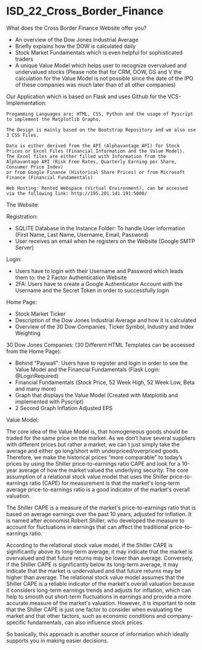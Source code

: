 # ISD_22_Cross_Border_Finance

What does the Cross Border Finance Website offer you?

- An overview of the Dow Jones Industrial Average
- Briefly explains how the DOW is calculated daily
- Stock Market Fundamentals which is even helpful for sophisticated traders
- A unique Value Model which helps user to recognize overvalued and undervalued stocks (Please note that for CRM, DOW, GS and V the calculation for the Value Model is   not possible since the date of the IPO of these companies was much later than of all other companies)

Our Application which is based on Flask and uses Github for the VCS-Implementation:

	Progamming Languages are: HTML, CSS, Python and the usage of Pyscript to implement the Matplotlib Graphs.
	
	The Design is mainly based on the Bootstrap Repository and we also use 3 CSS Files.

	Data is either derived from the API (Alphavantage API) for Stock Prices or Excel Files (Financial Information and the Value Model).
	The Excel files are either filled with Information from the Alphavantage API (Risk Free Rates, Quarterly Earning per Share, Consumer Price Index)
	or from Google Finance (Historical Share Prices) or from Microsoft Finance (Financial Fundamentals)

	Web Hosting: Rented Webspace (Virtual Environment), can be accessed via the following link: http://195.201.141.191:5000/ 

The Website:

Registration:

 - SQLITE Database in the Instance Folder: To handle User information (First Name, Last Name, Username, Email, Password)
 - User receives an email when he registers on the Website (Google SMTP Server)

Login:

- Users have to login with their Username and Password which leads them to: the 2 Factor Authentication Website
- 2FA: Users have to create a Google Authenticator Account with the Username and the Secret Token in order to successfully login

Home Page:

- Stock Market Ticker
- Description of the Dow Jones Industrial Average and how it is calculated
- Overview of the 30 Dow Companies, Ticker Symbol, Industry and Index Weighting

30 Dow Jones Companies: (30 Different HTML Templates can be accessed from the Home Page):

- Behind "Paywall": Users have to register and login in order to see the Value Model
	and the Financial Fundamentals (Flask Login: @LoginRequired)
- Financial Fundamentals (Stock Price, 52 Week High, 52 Week Low, Beta and many more)
- Graph that displays the Value Model (Created with Matplotlib and implemented with Pyscript)
- 2 Second Graph Inflation Adjusted EPS

Value Model:

The core idea of the Value Model is, that homogeneous goods should be traded for the same price on the
market. As we don’t have several suppliers with different prices but rather a market, we can´t just simply
take the average and either go long/short with underpriced/overpriced goods. Therefore, we make the
historical prices “more comparable” to today’s prices by using the Shiller price-to-earnings ratio CAPE and
look for a 10-year average of how the market valued the underlying security.
The core assumption of a relational stock value model that uses the Shiller price-to-earnings ratio (CAPE)
for measurement is that the market's long-term average price-to-earnings ratio is a good indicator of the
market's overall valuation. 

The Shiller CAPE is a measure of the market's price-to-earnings ratio that is
based on average earnings over the past 10 years, adjusted for inflation. It is named after economist
Robert Shiller, who developed the measure to account for fluctuations in earnings that can affect the
traditional price-to-earnings ratio.

According to the relational stock value model, if the Shiller CAPE is significantly above its long-term
average, it may indicate that the market is overvalued and that future returns may be lower than average.
Conversely, if the Shiller CAPE is significantly below its long-term average, it may indicate that the market
is undervalued and that future returns may be higher than average.
The relational stock value model assumes that the Shiller CAPE is a reliable indicator of the market's
overall valuation because it considers long-term earnings trends and adjusts for inflation, which can help
to smooth out short-term fluctuations in earnings and provide a more accurate measure of the market's
valuation. However, it is important to note that the Shiller CAPE is just one factor to consider when
evaluating the market and that other factors, such as economic conditions and company-specific
fundamentals, can also influence stock prices.

So basically, this approach is another source of information which ideally supports you in making easier
decisions. 
